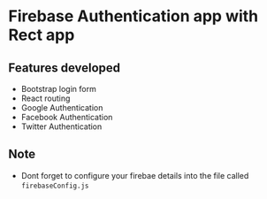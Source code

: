 # Firebase Authentication app with Rect app

## Features developed

- Bootstrap login form
- React routing
- Google Authentication
- Facebook Authentication
- Twitter Authentication

## Note

- Dont forget to configure your firebae details into the file called `firebaseConfig.js`